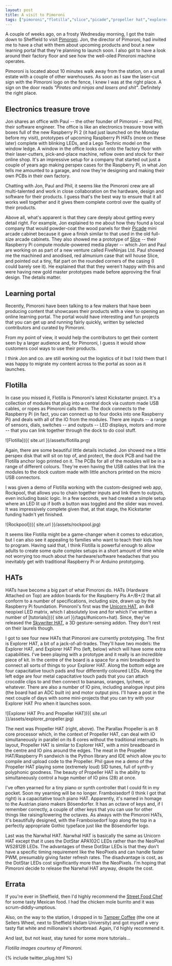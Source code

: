 ```yaml
---
layout: post
title: A visit to Pimoroni
tags: ["pimoroni","flotilla","slice","picade","propeller hat","explorer hat","framboisedorf"]
---
```


A couple of weeks ago, on a frosty Wednesday morning, I got the train down to
Sheffield to visit [Pimoroni](http://shop.pimoroni.com). Jon, the director of 
Pimoroni, had invited me to have a chat with them about upcoming products and 
bout a new learning portal that they're planning to launch soon. I also got to 
have a look around their factory floor and see how the well-oiled Pimoroni machine 
operates.

Pimoroni is located about 10 minutes walk away from the station, on a small
estate with a couple of other warehouses. As soon as I saw the laser-cut sign
with the Pimoroni logo on the fence, I knew I was at the right place. A sign
on the door reads *"Pirates and ninjas and lasers and shit"*. Definitely the
right place.

## Electronics treasure trove

Jon shares an office with Paul -- the other founder of Pimoroni -- and Phil, 
their software engineer. The office is like an electronics treasure trove with
boxes full of the new Raspberry Pi 2 (it had just launched on the Monday before
my visit), prototypes of upcoming Raspberry Pi HATs (more on these later) 
complete with blinking LEDs, and a Lego Technic model on the window ledge. A 
window in the office looks out onto the factory floor with their laser-cutters,
pick-and-place machine, reflow oven and stock for their online shop. It's an
impressive setup for a company that started out just a couple of years ago 
making perspex cases for the Raspberry Pi, in what Jon tells me amounted to a
garage, and now they're designing and making their own PCBs in their own
factory.

Chatting with Jon, Paul and Phil, it seems like the Pimoroni crew are all 
multi-talented and work in close collaboration on the hardware, design and 
software for their products. I guess that's the best way to ensure that it
all works well together and it gives them complete control over the quality
of their products.

Above all, what's apparent is that they care deeply about getting every detail
right. For example, Jon explained to me about how they found a local company
that would powder-coat the wood panels for their 
[Picade](https://www.kickstarter.com/projects/pimoroni/picade-the-arcade-cabinet-kit-for-your-raspberry-p)
mini arcade cabinet because it gave a finish similar to that used in the old
full-size arcade cabinets. They also showed me a prototype of 
[Slice](https://www.kickstarter.com/projects/fiveninjas/slice-a-media-player-and-more)
 -- their Raspberry Pi compute module-powered media player -- which Jon and Paul are
working on as part of a new venture called FiveNinjas Ltd. Paul showed me the
machined and anodised, red almunium case that will house Slice, and pointed out
a tiny, flat part on the rounded corners of the casing (I could barely see it). 
He explained that that they weren't happy with this and were having new gold 
master prototypes made before approving the final design. The details matter.

## Learning portal

Recently, Pimoroni have been talking to a few makers that have been producing
content that showcases their products with a view to opening an online learning 
portal. The portal would have interesting and fun projects that you can get up
and running fairly quickly, written by selected contributors and curated by
Pimoroni.

From my point of view, it would help the contributors to get their 
content seen by a larger audience and, for Pimoroni, I guess it would show
customers cool ways to use their products.

I think Jon and co. are still working out the logistics of it but I told them
that I was happy to migrate my content across to the portal as soon as it
launches.

## Flotilla

In case you missed it, Flotilla is Pimoroni's latest Kickstarter project. It's 
a collection of modules that plug into a central dock via custom made USB 
cables, or ropes as Pimoroni calls them. The dock connects to the Raspberry Pi
(in fact, you can connect up to four docks into one Raspberry Pi) and deals 
with all of the IO from the modules. There are inputs -- a range of sensors, 
dials, switches -- and outputs -- LED displays, motors and more -- that you can
link together through the dock to do cool stuff.

![Flotilla]({{ site.url }}/assets/flotilla.png)

Again, there are some beautiful little details included. Jon showed me a little
perspex disk that will sit on top of, and protect, the dock PCB and had the 
Flotilla anchor logo printed on it. The PCBs for all of the modules will be
in a range of different colours. They're even having the USB cables that 
link the modules to the dock custom made with little anchors printed on the 
micro USB connectors. 

I was given a demo of Flotilla working with the custom-designed web app, 
Rockpool, that allows you to chain together inputs and link them to outputs,
even including basic logic. In a few seconds, we had created a simple setup 
where an LED lit up if both a button was toggled and the slider was moved. It 
was impressively complete given that, at that stage, the Kickstarter funding 
hadn't yet finished.

![Rockpool]({{ site.url }}/assets/rockpool.jpg)

It seems like Flotilla might be a game-changer when it comes to education,
but I can also see it appealing to families who want to teach their kids how
to program. Having said that, I think Flotilla is powerful enough to allow
adults to create some quite complex setups in a short amount of time while
not worrying too much about the hardware/software headaches that you
inevitably get with traditional Raspberry Pi or Arduino prototyping.

## HATs

HATs have become a big part of what Pimoroni do. HATs (Hardware Attached on
Top) are addon boards for the Raspberry Pis A+/B+/2 that all conform to a
number of specifications, including size, drawn up by the Raspberry Pi 
foundation. Pimoroni's first was the 
[Unicorn HAT](http://shop.pimoroni.com/products/unicorn-hat), an 8x8 neopixel
LED matrix, which I absolutely love and for which I've written a number of 
[tutorials]({{ site.url }}/tags/#unicorn+hat). Since, they've released the
[Skywriter HAT](http://shop.pimoroni.com/products/skywriter-hat), a 3D 
gesture-sensing addon. They don't rest on their laurels though.

I got to see four new HATs that Pimoroni are currently prototyping. The first
is Explorer HAT, a bit of a jack-of-all-trades. They'll have two models: the
Explorer HAT, and Explorer HAT Pro (left, below) which will have some extra capabilities.
I've been playing with a prototype and it really is an incredible piece of kit. 
In the centre of the board is a space for a mini breadboard to connect all sorts 
of things to your Explorer HAT. Along the bottom edge are four capacitative touch 
pads and four differently coloured LEDs. Along the left edge are four metal 
capacitative touch pads that you can attach crocodile clips to and then connect 
to bananas, oranges, lychees, or whatever. There are also a number of IO pins, 
including analogue input pins (the board had an ADC built in) and motor output pins.
I'll have a post in the next couple of days with some mini-projects that you can
try with your Explorer HAT Pro when it launches soon.

![Explorer HAT Pro and Propeller HAT]({{ site.url }}/assets/explorer_propeller.jpg)

The next was Propeller HAT (right, above). The Parallax Propeller is an 8 core processor which,
in the context of Propeller HAT, can deal with IO simultaneously in parallel on
its 8 cores without the traditional interrupts. In layout, Propeller HAT is 
similar to Explorer HAT, with a mini breadboard in the centre and IO pins around
the edges. The meat in the Propeller HAT/Raspberry Pi sandwich is the Python 
library and IDE which allow you to compile and upload code to the Propeller. Phil
gave me a demo of the Propeller HAT playing some (extremely loud) SID tunes, 
full of synth-y polyphonic goodness. The beauty of Propeller HAT is the ability
to simultaneously control a huge number of IO pins (28) at once.

I've often yearned for a tiny piano or synth controller that I could fit in
my pocket. Soon my yearning will be no longer. Framboisedorf (I think I got
that right) is a capacitative touch piano HAT. Apparently, it's named in 
homage to the Austrian piano makers Bösendorfer. It has an octave of keys and,
if I remember correctly, a couple of other keys that you can use for other
things like raising/lowering the octaves. As always with the Pimoroni HATs,
it's beautifully designed, with the Framboisedorf logo along the top in a
perfectly appropriate Gothic typeface just like the Bösendorfer logo.

Last was the Narwhal HAT. Narwhal HAT is basically the same as Unicorn HAT
except that it uses the DotStar APA102C LEDs rather than the NeoPixel WS2812B
LEDs. The advantages of these DotStar LEDs is that they don't have a specific
timing requirement like the NeoPixels and can handle faster PWM, presumably 
giving faster refresh rates. The disadvantage is cost, as the DotStar LEDs cost
significantly more than the NeoPixels. I'm hoping that Pimoroni decide to 
release the Narwhal HAT anyway, despite the cost.

## Errata

If you're ever in Sheffield, then I'd highly recommend the 
[Street Food Chef](http://www.streetfoodchef.co.uk) for some tasty Mexican food.
I had the chicken mole burrito and it was scrum-diddly-umptious.

Also, on the way to the station, I dropped in to 
[Tamper Coffee](http://tampercoffee.co.uk/sellers-wheel/) (the one at Sellers Wheel, 
next to Sheffield Hallam University) and got myself a very tasty flat white and 
millionaire's shortbread. Again, I'd highly recommend it.

And last, but not least, stay tuned for some more tutorials...

*Flotilla images courtesy of Pimoroni.*

{% include twitter_plug.html %}